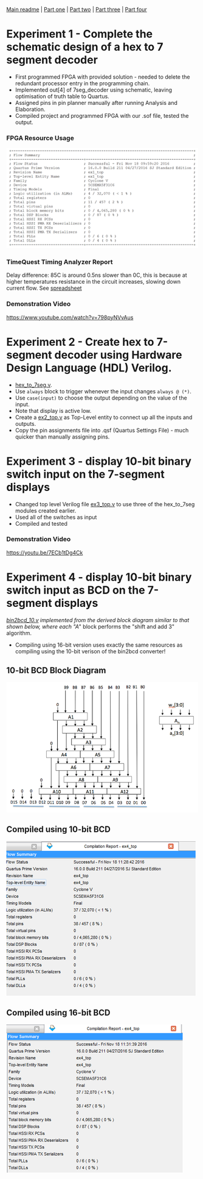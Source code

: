 [Main readme](../readme.MD) | [Part one](../part_1) | [Part two](../part_2) | [Part three](../part_3) | [Part four](../part_4)

# Experiment 1 - Complete the schematic design of a hex to 7 segment decoder

* First programmed FPGA with provided solution - needed to delete the redundant processor entry in the programming chain.
* Implemented out[4] of 7seg_decoder using schematic, leaving optimisation of truth table to Quartus.
* Assigned pins in pin planner manually after running Analysis and Elaboration.
* Compiled project and programmed FPGA with our .sof file, tested the output.

### FPGA Resource Usage
![Resources](./ex_1/resources.png)

### TimeQuest Timing Analyzer Report
Delay difference: 85C is around 0.5ns slower than 0C, this is because at higher temperatures resistance in the circuit increases, slowing down current flow. See [spreadsheet](./ex_1/datasheet_diff.csv)

### Demonstration Video
https://www.youtube.com/watch?v=798pyNVvAus

# Experiment 2 - Create hex to 7-segment decoder using Hardware Design Language (HDL) Verilog.
* [hex_to_7seg.v](./ex_2/hex_to_7seg.v).
* Use `always` block to trigger whenever the input changes `always @ (*)`.
* Use `case(input)` to choose the output depending on the value of the input.
* Note that display is active low.
* Create a [ex2_top.v](./ex_2/ex2_top.v) as Top-Level entity to connect up all the inputs and outputs.
* Copy the pin assignments file into .qsf (Quartus Settings File) - much quicker than manually assigning pins.

# Experiment 3 - display 10-bit binary switch input on the 7-segment displays
* Changed top level Verilog file [ex3_top.v](./ex_3/ex3_top.v) to use three of the hex_to_7seg modules created earlier.
* Used all of the switches as input
* Compiled and tested

### Demonstration Video
https://youtu.be/7ECb1tDg4Ck

# Experiment 4 - display 10-bit binary switch input as BCD on the 7-segment displays

*[bin2bcd_10.v](./ex_4/bin2bcd_10.v) implemented from the derived block diagram similar to that shown below, where each "A*" block performs the "shift and add 3" algorithm.
* Compiling using 16-bit version uses exactly the same resources as compiling using the 10-bit verison of the bin2bcd converter!

10-bit BCD Block Diagram
--------------------------------
![block](./ex_4/bin2bcd10.png)

Compiled using 10-bit BCD
--------------------------------
![10_bit](./ex_4/10bit.PNG)

Compiled using 16-bit BCD
--------------------------------
![16_bit](./ex_4/16bit.PNG)


